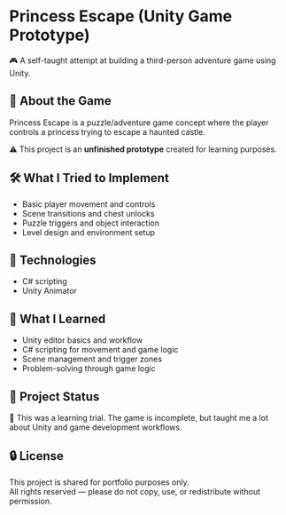 # Princess Escape (Unity Game Prototype)

🎮 A self-taught attempt at building a third-person adventure game using Unity.

## 👑 About the Game
Princess Escape is a puzzle/adventure game concept where the player controls a princess trying to escape a haunted castle.

⚠️ This project is an **unfinished prototype** created for learning purposes.

## 🛠️ What I Tried to Implement
- Basic player movement and controls
- Scene transitions and chest unlocks
- Puzzle triggers and object interaction
- Level design and environment setup

## 🔧 Technologies
- C# scripting
- Unity Animator

## 🧠 What I Learned
- Unity editor basics and workflow
- C# scripting for movement and game logic
- Scene management and trigger zones
- Problem-solving through game logic

## 📁 Project Status
🚧 This was a learning trial. The game is incomplete, but taught me a lot about Unity and game development workflows.

## 🔒 License
This project is shared for portfolio purposes only.  
All rights reserved — please do not copy, use, or redistribute without permission.

